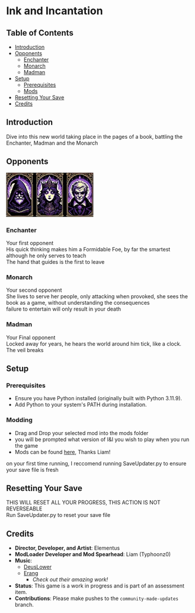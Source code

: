 # Ink and Incantation

## Table of Contents
- [Introduction](#introduction)
- [Opponents](#opponents)
  - [Enchanter](#enchanter)
  - [Monarch](#monarch)
  - [Madman](#madman)
- [Setup](#setup)
  - [Prerequisites](#prerequisites)
  - [Mods](#modding)
- [Resetting Your Save](#resetting-your-save)
- [Credits](#credits)

## Introduction
Dive into this new world taking place in the pages of a book, battling the Enchanter, Madman and the Monarch

## Opponents
![A Image of the Opponents](base/Assets/Selector.jpg)
### Enchanter
Your first opponent <br>
His quick thinking makes him a Formidable Foe, by far the smartest although he only serves to teach<br>
The hand that guides is the first to leave

### Monarch
Your second opponent<br>
She lives to serve her people, only attacking when provoked, she sees the book as a game, without understanding the consequences<br>
failure to entertain will only result in your death

### Madman
Your Final opponent<br>
Locked away for years, he hears the world around him tick, like a clock.<br>
The veil breaks

## Setup

### Prerequisites
- Ensure you have Python installed (originally built with Python 3.11.9).
- Add Python to your system's PATH during installation.

### Modding
- Drag and Drop your selected mod into the mods folder
- you will be prompted what version of I&I you wish to play when you run the game
- Mods can be found [here](https://xliam.space/iaimods.html), Thanks Liam!

on your first time running, I reccomend running SaveUpdater.py to ensure your save file is fresh

## Resetting Your Save
THIS WILL RESET ALL YOUR PROGRESS, THIS ACTION IS NOT REVERSEABLE <br>
Run SaveUpdater.py to reset your save file

## Credits
- **Director, Developer, and Artist**: Elementus
- **ModLoader Developer and Mod Spearhead**: Liam (Typhoonz0)
- **Music**:
  - [DeusLower](https://www.youtube.com/@DeusLower)
  - [Erang](https://www.youtube.com/channel/UC0xBatTv8HbChLQukeerUCg)
    - *Check out their amazing work!*
- **Status**: This game is a work in progress and is part of an assessment item.
- **Contributions**: Please make pushes to the `community-made-updates` branch.

